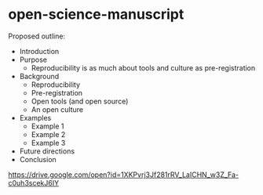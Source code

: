 # open-science-manuscript

Proposed outline:

- Introduction
- Purpose
  - Reproducibility is as much about tools and culture as pre-registration
- Background
  - Reproducibility 
  - Pre-registration
  - Open tools (and open source)
  - An open culture
- Examples
  - Example 1
  - Example 2
  - Example 3
- Future directions
- Conclusion
 
https://drive.google.com/open?id=1XKPvrj3Jf281rRV_LaICHN_w3Z_Fa-c0uh3scekJ6IY

